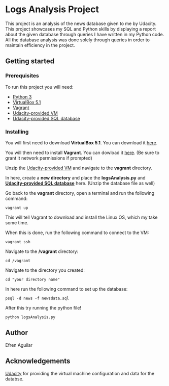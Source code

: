 # Logs Analysis Project

This project is an analysis of the news database given to me by Udacity. This project showcases my SQL and Python skills by
displaying a report about the given database through queries I have written in my Python code. All the database analysis
was done solely through queries in order to maintain efficiency in the project.

## Getting started
### Prerequisites
To run this project you will need:
* [Python 3](https://www.python.org/downloads/)
* [VirtualBox 5.1](https://www.virtualbox.org/wiki/Download_Old_Builds_5_1)
* [Vagrant](https://www.vagrantup.com/downloads.html)
* [Udacity-provided VM](https://s3.amazonaws.com/video.udacity-data.com/topher/2018/April/5acfbfa3_fsnd-virtual-machine/fsnd-virtual-machine.zip)
* [Udacity-provided SQL database](https://d17h27t6h515a5.cloudfront.net/topher/2016/August/57b5f748_newsdata/newsdata.zip)

### Installing
You will first need to download **VirtualBox 5.1**. You can download it [here](https://www.virtualbox.org/wiki/Download_Old_Builds_5_1).

You will then need to install **Vagrant**. You can dowload it [here](https://www.vagrantup.com/downloads.html). (Be sure to grant it network permissions if prompted)

Unzip the [Udacity-provided VM](https://s3.amazonaws.com/video.udacity-data.com/topher/2018/April/5acfbfa3_fsnd-virtual-machine/fsnd-virtual-machine.zip) and navigate to the **vagrant** directory.

In here, create a **new directory** and place the **logsAnalysis.py** and **[Udacity-provided SQL database](https://d17h27t6h515a5.cloudfront.net/topher/2016/August/57b5f748_newsdata/newsdata.zip)** here. (Unzip the database file as well)

Go back to the **vagrant** directory, open a terminal and run the following command:
```
vagrant up
```
This will tell Vagrant to download and install the Linux OS, which my take some time.

When this is done, run the following command to connect to the VM:
```
vagrant ssh
```
Navigate to the **/vagrant** directory:
```
cd /vagrant
```
Navigate to the directory you created:
```
cd "your directory name"
```
In here run the following command to set up the database:
```
psql -d news -f newsdata.sql
```
After this try running the python file!
```
python logsAnalysis.py
```

## Author
Efren Aguilar

## Acknowledgements
[Udacity](https://www.udacity.com/) for providing the virtual machine configuration and data for the databse. 
